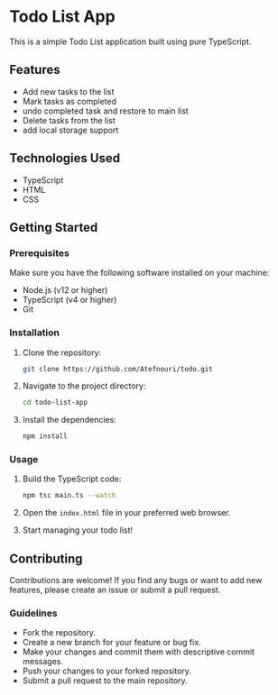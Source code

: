 # Todo List App

This is a simple Todo List application built using pure TypeScript.

## Features

- Add new tasks to the list
- Mark tasks as completed
- undo completed task and restore to main list
- Delete tasks from the list
- add local storage support

## Technologies Used

- TypeScript
- HTML
- CSS

## Getting Started

### Prerequisites

Make sure you have the following software installed on your machine:

- Node.js (v12 or higher)
- TypeScript (v4 or higher)
- Git

### Installation

1. Clone the repository:

   ```bash
   git clone https://github.com/Atefnouri/todo.git
   ```

2. Navigate to the project directory:

   ```bash
   cd todo-list-app
   ```

3. Install the dependencies:

   ```bash
   npm install
   ```

### Usage

1. Build the TypeScript code:

   ```bash
   npm tsc main.ts --watch
   ```

2. Open the `index.html` file in your preferred web browser.

3. Start managing your todo list!

## Contributing

Contributions are welcome! If you find any bugs or want to add new features, please create an issue or submit a pull request.

### Guidelines

- Fork the repository.
- Create a new branch for your feature or bug fix.
- Make your changes and commit them with descriptive commit messages.
- Push your changes to your forked repository.
- Submit a pull request to the main repository.

<!--
## License

This project is licensed under the [MIT License](LICENSE).

## Acknowledgements

- This project was inspired by the TodoMVC application.
- Thanks to the TypeScript and open-source community for their valuable contributions.

## Contact

If you have any questions or suggestions, feel free to contact the project maintainer at your-email@example.com.
-->